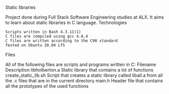 Static libraries

Project done during Full Stack Software Engineering studies at ALX. 
It aims to learn about static libraries in C language.
Technologies

    Scripts written in Bash 4.3.11(1)
    C files are compiled using gcc 4.8.4
    C files are written according to the C90 standard
    Tested on Ubuntu 20.04 LTS

Files

All of the following files are scripts and programs written in C:
Filename					Description
libholberton.a			Static library that contains a lot of functions
create_static_lib.sh		Script that creates a static library called liball.a from all the .c files that are in the current directory
main.h				Header file that contains all the prototypes of the used functions
